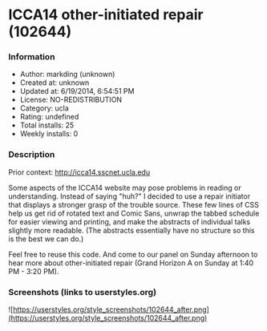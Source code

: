 # ICCA14 other-initiated repair (102644)

### Information
- Author: markding (unknown)
- Created at: unknown
- Updated at: 6/19/2014, 6:54:51 PM
- License: NO-REDISTRIBUTION
- Category: ucla
- Rating: undefined
- Total installs: 25
- Weekly installs: 0


### Description
Prior context: http://icca14.sscnet.ucla.edu

Some aspects of the ICCA14 website may pose problems in reading or understanding. Instead of saying "huh?" I decided to use a repair initiator that displays a stronger grasp of the trouble source. These few lines of CSS help us get rid of rotated text and Comic Sans, unwrap the tabbed schedule for easier viewing and printing, and make the abstracts of individual talks slightly more readable. (The abstracts essentially have no structure so this is the best we can do.)

Feel free to reuse this code. And come to our panel on Sunday afternoon to hear more about other-initiated repair (Grand Horizon A on Sunday at 1:40 PM - 3:20 PM).


### Screenshots (links to userstyles.org)
![https://userstyles.org/style_screenshots/102644_after.png](https://userstyles.org/style_screenshots/102644_after.png)


